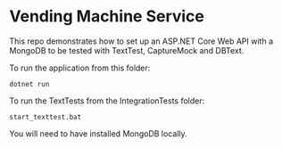 Vending Machine Service
=======================

This repo demonstrates how to set up an ASP.NET Core Web API with a MongoDB to be tested with TextTest, CaptureMock and DBText.

To run the application from this folder:

	dotnet run

To run the TextTests from the IntegrationTests folder:

	start_texttest.bat

You will need to have installed MongoDB locally.
